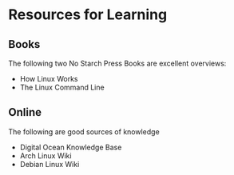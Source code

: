 # Resources for Learning

## Books

The following two No Starch Press Books are excellent overviews:

* How Linux Works
* The Linux Command Line

## Online

The following are good sources of knowledge

* Digital Ocean Knowledge Base
* Arch Linux Wiki
* Debian Linux Wiki

